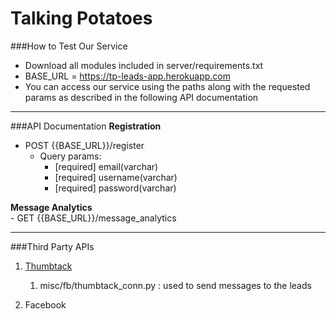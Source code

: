 # Talking Potatoes

###How to Test Our Service
- Download all modules included in server/requirements.txt
- BASE_URL = https://tp-leads-app.herokuapp.com
- You can access our service using the paths along with the requested params as described in the following API documentation

****

###API Documentation
**Registration** 
- POST {{BASE_URL}}/register
    - Query params: 
      - [required]  email(varchar)
      - [required] username(varchar)
      - [required] password(varchar)

**Message Analytics** <br/> - GET {{BASE_URL}}/message_analytics


****

###Third Party APIs
1. [Thumbtack](https://pro-api.thumbtack.com/docs/#introduction)
   1. misc/fb/thumbtack_conn.py : used to send messages to the leads

2. Facebook
